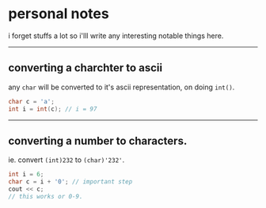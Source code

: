 # personal notes

i forget stuffs a lot so i'lll write any interesting notable things here.

***

## converting a charchter to ascii

any `char` will be converted to it's ascii representation, on doing `int()`.

```C++
char c = 'a';
int i = int(c); // i = 97
```

***

## converting a number to characters.

ie. convert `(int)232` to `(char)'232'`.

```C++
int i = 6;
char c = i + '0'; // important step
cout << c;
// this works or 0-9.
```